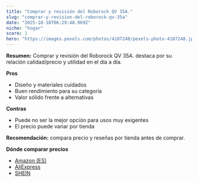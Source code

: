 ```yaml
---
title: "Comprar y revisión del Roborock QV 35A."
slug: "comprar-y-revision-del-roborock-qv-35a"
date: "2025-10-18T06:29:48.969Z"
niche: "hogar"
score: 1
hero: "https://images.pexels.com/photos/4107248/pexels-photo-4107248.jpeg?auto=compress&cs=tinysrgb&fit=crop&h=627&w=1200&auto=compress&cs=tinysrgb&w=1200&h=675&fit=crop"
---
```


**Resumen:** Comprar y revisión del Roborock QV 35A. destaca por su relación calidad/precio y utilidad en el día a día.

**Pros**
- Diseño y materiales cuidados
- Buen rendimiento para su categoría
- Valor sólido frente a alternativas

**Contras**
- Puede no ser la mejor opción para usos muy exigentes
- El precio puede variar por tienda

**Recomendación:** compara precio y reseñas por tienda antes de comprar.

**Dónde comparar precios**
- [Amazon (ES)](https://www.amazon.es/s?k=Comprar%20y%20revisi%C3%B3n%20del%20Roborock%20QV%2035A.&tag=teknovashop25-21)
- [AliExpress](https://www.aliexpress.com/wholesale?SearchText=Comprar%20y%20revisi%C3%B3n%20del%20Roborock%20QV%2035A.)
- [SHEIN](https://www.shein.com/pdsearch/Comprar%20y%20revisi%C3%B3n%20del%20Roborock%20QV%2035A.)
